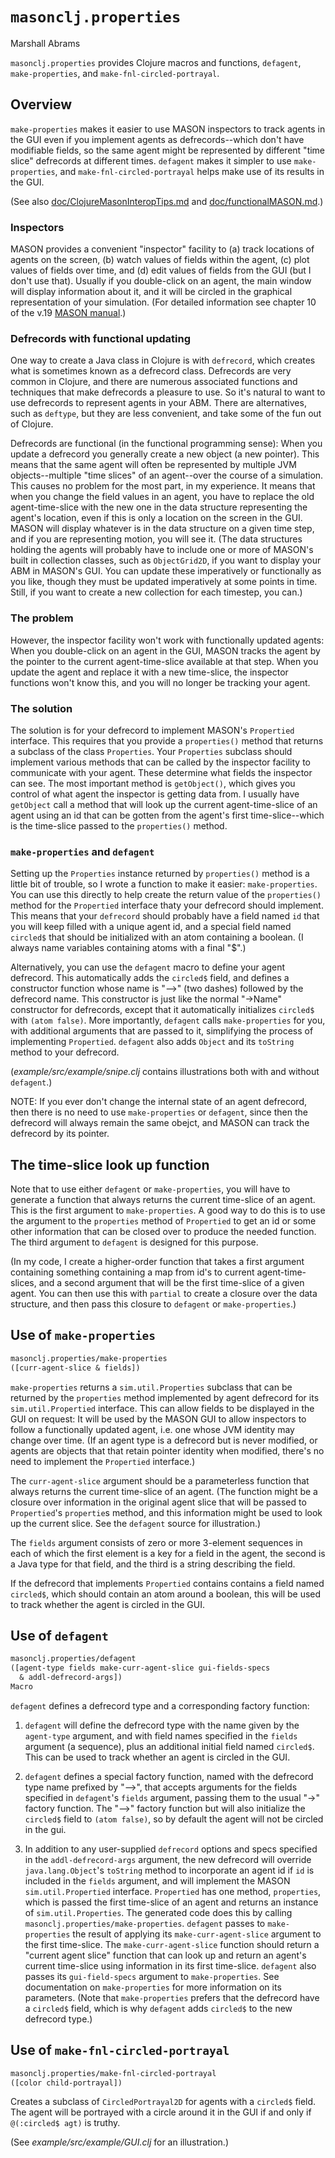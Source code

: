 `masonclj.properties`
===
Marshall Abrams

`masonclj.properties` provides Clojure macros and functions, `defagent`,
`make-properties`, and `make-fnl-circled-portrayal`.

## Overview

`make-properties` makes it easier to use MASON inspectors to track
agents in the GUI even if you implement agents as defrecords--which
don't have modifiable fields, so the same agent might be represented by
different "time slice" defrecords at different times.  `defagent` makes
it simpler to use `make-properties`, and `make-fnl-circled-portrayal`
helps make use of its results in the GUI.

(See also
[doc/ClojureMasonInteropTips.md](https://github.com/mars0i/masonclj/blob/master/doc/ClojureMASONinteropTips.md) and
[doc/functionalMASON.md](https://github.com/mars0i/masonclj/blob/master/doc/functionalMASON.md).)

### Inspectors

MASON provides a convenient "inspector" facility to (a) track locations
of agents on the screen, (b) watch values of fields within the agent,
(c) plot values of fields over time, and (d) edit values of fields from
the GUI (but I don't use that).  Usually if you double-click on an
agent, the main window will display information about it, and it will be
circled in the graphical representation of your simulation.  (For detailed
information see chapter 10 of the v.19 [MASON
manual](https://cs.gmu.edu/~eclab/projects/mason/manual.pdf).)

### Defrecords with functional updating

One way to create a Java class in Clojure is with `defrecord`, which
creates what is sometimes known as a defrecord class.  Defrecords are
very common in Clojure, and there are numerous associated functions and
techniques that make defrecords a pleasure to use.  So it's natural to
want to use defrecords to represent agents in your ABM.  There are
alternatives, such as `deftype`, but they are less convenient, and take
some of the fun out of Clojure.

Defrecords are functional (in the functional programming sense): When
you update a defrecord you generally create a new object (a new
pointer).  This means that the same agent will often be represented by
multiple JVM objects--multiple "time slices" of an agent--over the
course of a simulation.  This causes no problem for the most part, in my
experience.  It means that when you change the field values in an agent,
you have to replace the old agent-time-slice with the new one in the
data structure representing the agent's location, even if this is only a
location on the screen in the GUI.  MASON will display whatever is in
the data structure on a given time step, and if you are representing
motion, you will see it.  (The data structures holding the agents will
probably have to include one or more of MASON's built in collection
classes, such as `ObjectGrid2D`, if you want to display your ABM in
MASON's GUI.  You can update these imperatively or functionally as
you like, though they must be updated imperatively at
some points in time. Still, if you want to create a new collection for each
timestep, you can.)

### The problem

However, the inspector facility won't work with functionally updated
agents: When you double-click on an agent in the GUI, MASON tracks the
agent by the pointer to the current agent-time-slice available at that
step.  When you update the agent and replace it with a new time-slice,
the inspector functions won't know this, and you will no longer be
tracking your agent.

### The solution

The solution is for your defrecord to implement MASON's `Propertied`
interface.  This requires that you provide a `properties()` method that
returns a subclass of the class `Properties`.  Your `Properties`
subclass should implement various methods that can be called by the
inspector facility to communicate with your agent.  These determine what
fields the inspector can see.  The most important method is
`getObject()`, which gives you control of what agent the inspector is
getting data from.  I usually have `getObject` call a method that
will look up the current agent-time-slice of an agent using an id that
can be gotten from the agent's first time-slice--which is the time-slice
passed to the `properties()` method.

### `make-properties` and `defagent`

Setting up the `Properties` instance returned by `properties()` method
is a little bit of trouble, so I wrote a function to make it easier:
`make-properties`. You can use this directly to help create the return
value of the `properties()` method for the `Propertied` interface thaty
your defrecord should implement.  This means that your `defrecord`
should probably have a field named `id` that you will keep filled with a
unique agent id, and a special field named `circled$` that should be
initialized with an atom containing a boolean.  (I always name variables
containing atoms with a final "$".)

Alternatively, you can use the `defagent` macro to define your agent
defrecord.  This automatically adds the `circled$` field, and defines a
constructor function whose name is "-->" (two dashes) followed by the
defrecord name.  This constructor is just like the normal "->Name"
constructor for defrecords, except that it automatically initializes
`circled$` with `(atom false)`.  More importantly, `defagent` calls
`make-properties` for you, with additional arguments that are passed to
it, simplifying the process of implementing `Propertied`.  `defagent`
also adds `Object` and its `toString` method to your defrecord.

(*example/src/example/snipe.clj* contains illustrations both with
and without `defagent`.)

NOTE: If you ever don't change the internal state of an agent defrecord,
then there is no need to use `make-properties` or `defagent`, since then
the defrecord will always remain the same obejct, and MASON can track
the defrecord by its pointer.

## The time-slice look up function

Note that to use either `defagent` or `make-properties`, you will have
to generate a function that always returns the current time-slice of an
agent.  This is the first argument to `make-properties`.  A good way to
do this is to use the argument to the `properties` method of
`Propertied` to get an id or some other information that can be closed
over to produce the needed function.  The third argument to `defagent`
is designed for this purpose.

(In my code, I create a higher-order function that takes a first
argument containing something containing a map from id's to current
agent-time-slices, and a second argument that will be the first
time-slice of a given agent.  You can then use this with `partial` to
create a closure over the data structure, and then pass this closure to
`defagent` or `make-properties`.)


## Use of `make-properties`

```clojure
masonclj.properties/make-properties
([curr-agent-slice & fields])
```

`make-properties` returns a `sim.util.Properties` subclass that can be
returned by the `properties` method implemented by agent defrecord for
its `sim.util.Propertied` interface.  This can allow fields to be
displayed in the GUI on request:  It will be used by the MASON GUI to
allow inspectors to follow a functionally updated agent, i.e. one whose
JVM identity may change over time.  (If an agent type is a defrecord but
is never modified, or agents are objects that that retain pointer
identity when modified, there's no need to implement the `Propertied`
interface.)

The `curr-agent-slice` argument should be a parameterless function that
always returns the current time-slice of an agent.  (The function might 
be a closure over information in the original agent slice that will be
passed to `Propertied`'s `propertie`s method, and this information might be
used to look up the current slice.  See the `defagent` source for 
illustration.) 

The `fields` argument consists of zero or more 3-element sequences in
each of which the first element is a key for a field in the agent, the
second is a Java type for that field, and the third is a string
describing the field.

If the defrecord that implements `Propertied` contains contains a field
named `circled$`, which should contain an atom around a boolean, this
will be used to track whether the agent is circled in the GUI.



## Use of `defagent`

```clojure
masonclj.properties/defagent
([agent-type fields make-curr-agent-slice gui-fields-specs 
  & addl-defrecord-args])
Macro
```
`defagent` defines a defrecord type and a corresponding factory
function:

1. `defagent` will define the defrecord type with the name given by the
`agent-type` argument, and with field names specified in the `fields`
argument (a sequence), plus an additional initial field named
`circled$`.  This can be used to track whether an agent is circled in
the GUI.

2. `defagent` defines a special factory function, named with the
defrecord type name prefixed by "-->", that accepts  arguments for the
fields specified in `defagent`'s `fields` argument, passing them to the
usual "->" factory function.  The "-->" factory function but will also
initialize the `circled$` field to `(atom false)`, so by default
the agent will not be circled in the gui.

3. In addition to any user-supplied `defrecord` options and specs
specified in the `addl-defrecord-args` argument, the new defrecord will
override `java.lang.Object`'s `toString` method to incorporate an agent
id if `id` is included in the `fields` argument, and will implement the
MASON `sim.util.Propertied` interface.  `Propertied` has one method,
`properties`, which is passed the first time-slice of an agent and
returns an instance of `sim.util.Properties`.  The generated code does
this by calling `masonclj.properties/make-properties`. `defagent` passes
to `make-properties` the result of applying its `make-curr-agent-slice`
argument to the first time-slice.  The `make-curr-agent-slice` function
should return a "current agent slice" function that can look up and
return an agent's current time-slice using information in its first
time-slice.  `defagent` also passes its `gui-field-specs` argument to
`make-properties`.  See documentation on `make-properties` for more
information on its parameters.  (Note that `make-properties` prefers
that the defrecord have a `circled$` field, which is why `defagent` adds
`circled$` to the new defrecord type.)

## Use of `make-fnl-circled-portrayal`

```clojure
masonclj.properties/make-fnl-circled-portrayal
([color child-portrayal])
```

Creates a subclass of `CircledPortrayal2D` for agents with a `circled$`
field.  The agent will be portrayed with a circle around it in the GUI
if and only if `@(:circled$ agt)` is truthy.

(See *example/src/example/GUI.clj* for an illustration.)
